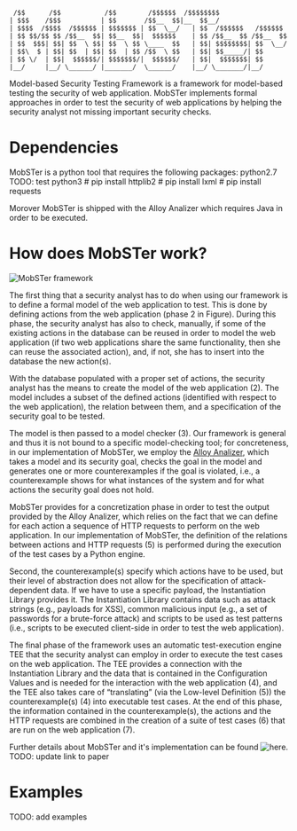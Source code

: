      /$$      /$$           /$$        /$$$$$$  /$$$$$$$$                 
    | $$$    /$$$          | $$       /$$__  $$|__  $$__/                 
    | $$$$  /$$$$  /$$$$$$ | $$$$$$$ | $$  \__/   | $$  /$$$$$$   /$$$$$$ 
    | $$ $$/$$ $$ /$$__  $$| $$__  $$|  $$$$$$    | $$ /$$__  $$ /$$__  $$
    | $$  $$$| $$| $$  \ $$| $$  \ $$ \____  $$   | $$| $$$$$$$$| $$  \__/
    | $$\  $ | $$| $$  | $$| $$  | $$ /$$  \ $$   | $$| $$_____/| $$      
    | $$ \/  | $$|  $$$$$$/| $$$$$$$/|  $$$$$$/   | $$|  $$$$$$$| $$      
    |__/     |__/ \______/ |_______/  \______/    |__/ \_______/|__/      
                                                                      
                                                                      
                                                                      
Model-based Security Testing Framework is a framework for model-based testing
the security of web application. MobSTer implements formal approaches in order
to test the security of web applications by helping the security analyst not
missing important security checks.


Dependencies
========================
MobSTer is a python tool that requires the following packages:
python2.7
TODO: test python3
    # pip install httplib2
    # pip install lxml
    # pip install requests

Morover MobSTer is shipped with the Alloy Analizer which requires Java in
order to be executed.



How does MobSTer work?
========================

![MobSTer framework](https://bitbucket.org/caioM/mobster/raw/master/framework.png  "MobSTer, a framework for model-based testing
of web applications (the arrows refer to interaction between elements or data
passed between them, the numbers are used in the text for the explanation of
the different phases).")

The first thing that a security analyst has to do when using our framework is
to define a formal model of the web application to test. This is done by
defining actions from the web application (phase 2 in Figure).  During this
phase, the security analyst has also to check, manually, if some of the
existing actions in the database can be reused in order to model the web
application (if two web applications share the same functionality, then she can
reuse the associated action), and, if not, she has to insert into the database
the new action(s).

With the database populated with a proper set of actions, the security analyst
has the means to create the model of the web application (2). The model
includes a subset of the defined actions (identified with respect to the web
application), the relation between them, and a specification of the security
goal to be tested.

The model is then passed to a model checker (3). Our framework is general and
thus it is not bound to a specific model-checking tool; for concreteness, in
our implementation of MobSTer, we employ the [Alloy Analizer](http://alloy.mit.edu/alloy/),
which takes a model and its security goal, checks the goal in the model and
generates one or more counterexamples if the goal is violated, i.e., a
counterexample shows for what instances of the system and for what actions the
security goal does not hold.

MobSTer provides for a concretization phase in order to test the output
provided by the Alloy Analizer, which relies on the fact that we can define for
each action a sequence of HTTP requests to perform on the web application. In
our implementation of MobSTer, the definition of the relations between actions
and HTTP requests (5) is performed during the execution of the test cases by a
Python engine.

Second, the counterexample(s) specify which actions have to be used, but their
level of abstraction does not allow for the specification of attack-dependent
data. If we have to use a specific payload, the Instantiation Library provides
it. The Instantiation Library contains data such as attack strings (e.g.,
payloads for XSS), common malicious input (e.g., a set of passwords for a
brute-force attack) and scripts to be used as test patterns (i.e., scripts to
be executed client-side in order to test the web application).

The final phase of the framework uses an automatic test-execution engine TEE
that the security analyst can employ in order to execute the test cases on the
web application. The TEE provides a connection with the Instantiation Library
and the data that is contained in the Configuration Values and is needed for
the interaction with the web application (4), and the TEE also takes care of
“translating” (via the Low-level Definition (5)) the counterexample(s) (4) into
executable test cases. At the end of this phase, the information contained in
the counterexample(s), the actions and the HTTP requests are combined in the
creation of a suite of test cases (6) that are run on the web application (7).

Further details about MobSTer and it's implementation can be found ![here](http://paper.link).
TODO: update link to paper


Examples
========================
TODO: add examples


